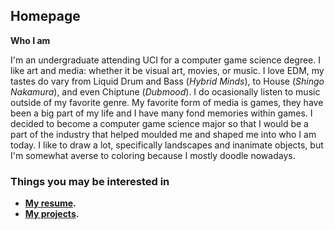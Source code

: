 ## Homepage

**Who I am**

I'm an undergraduate attending UCI for a computer game science degree. I like art and media: whether it be visual art, movies, or music. I love EDM, my tastes do vary from Liquid Drum and Bass (_Hybrid Minds_), to House (_Shingo Nakamura_), and even Chiptune (_Dubmood_). I do ocasionally listen to music outside of my favorite genre. My favorite form of media is games, they have been a big part of my life and I have many fond memories within games. I decided to become a computer game science major so that I would be a part of the industry that helped moulded me and shaped me into who I am today. I like to draw a lot, specifically landscapes and inanimate objects, but I'm somewhat averse to coloring because I mostly doodle nowadays.   

### Things you may be interested in

- **[My resume](assets/documents/UCI_resume.pdf).**
- **[My projects](https://captnw.github.io/project_display/).**
